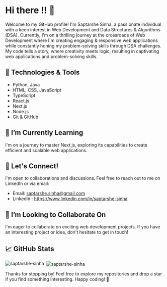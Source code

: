 # Hi there !! 👋

Welcome to my GitHub profile! I'm Saptarshe Sinha, a passionate individual with a keen interest in Web Development and Data Structures & Algorithms (DSA). Currently, I'm on a thrilling journey at the crossroads of Web Development where I'm creating engaging & responsive web applications while constantly honing my problem-solving skills through DSA challenges. My code tells a story, where creativity meets logic, resulting in captivating web applications and problem-solving skills.

## 🔧 Technologies & Tools
- Python, Java
- HTML, CSS, JavaScript
- TypeScript
- React.js
- Next.js
- Node.js
- Git & GitHub

## 🌱 I’m Currently Learning
I'm on a journey to master Next.js, exploring its capabilities to create efficient and scalable web applications.

## 💬 Let's Connect!
I'm open to collaborations and discussions. Feel free to reach out to me on LinkedIn or via email:

- Email: saptarshe.sinha@gmail.com
- LinkedIn : https://www.linkedin.com/in/saptarshe-sinha

## 🤝 I’m Looking to Collaborate On
I'm eager to collaborate on exciting web development projects. If you have an interesting project or idea, don't hesitate to get in touch!

## 📈 GitHub Stats
<p><img align="left" src="https://github-readme-stats.vercel.app/api/top-langs?username=saptarshe-sinha&show_icons=true&locale=en&layout=compact" alt="saptarshe-sinha" /></p>
<p>&nbsp;<img align="center" src="https://github-readme-stats.vercel.app/api?username=saptarshe-sinha&show_icons=true&locale=en" alt="saptarshe-sinha" /></p>

Thanks for stopping by! Feel free to explore my repositories and drop a star if you find something interesting. Happy coding! 🚀
